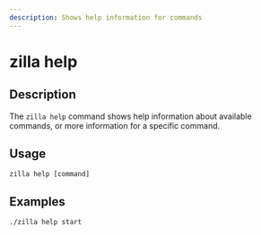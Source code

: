 ```yaml
---
description: Shows help information for commands
---
```


# zilla help

## Description

The `zilla help` command shows help information about available commands, or more information for a specific command.

## Usage

```bash:no-line-numbers
zilla help [command]
```

## Examples

```bash:no-line-numbers
./zilla help start
```

